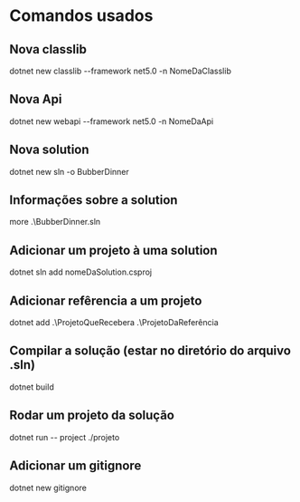 # Comandos usados

## Nova classlib
dotnet new classlib --framework net5.0 -n NomeDaClasslib

## Nova Api
dotnet new webapi --framework net5.0 -n NomeDaApi

## Nova solution
dotnet new sln -o BubberDinner

## Informações sobre a solution
more .\BubberDinner.sln

## Adicionar um projeto à uma solution
dotnet sln add nomeDaSolution.csproj

## Adicionar refêrencia a um projeto
dotnet add .\ProjetoQueRecebera  .\ProjetoDaReferência

## Compilar a solução (estar no diretório do arquivo .sln)
dotnet build

## Rodar um projeto da solução
dotnet run -- project ./projeto

## Adicionar um gitignore
dotnet new gitignore
